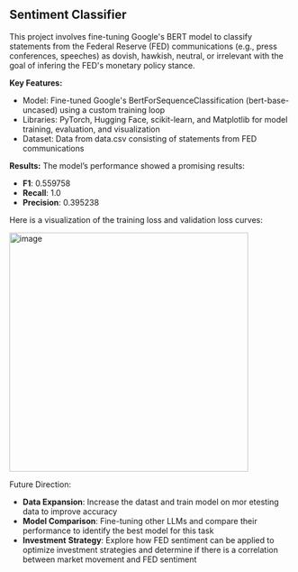 ## Sentiment Classifier
This project involves fine-tuning Google's BERT model to classify statements from the Federal Reserve (FED) communications (e.g., press conferences, speeches) as dovish, hawkish, neutral, or irrelevant with the goal of infering the FED's monetary policy stance.

**Key Features:**
- Model: Fine-tuned Google's BertForSequenceClassification (bert-base-uncased) using a custom training loop
- Libraries: PyTorch, Hugging Face, scikit-learn, and Matplotlib for model training, evaluation, and visualization
- Dataset: Data from data.csv consisting of statements from FED communications

**Results:**
The model’s performance showed a promising results: 
- **F1**: 0.559758
- **Recall**: 1.0
- **Precision**: 0.395238

Here is a visualization of the training loss and validation loss curves: 

<img width="424" alt="image" src="https://github.com/user-attachments/assets/6a104127-3e83-4b94-bfea-56a380848a42" />

Future Direction:
- **Data Expansion**: Increase the datast and train model on mor etesting data to improve accuracy 
- **Model Comparison**: Fine-tuning other LLMs and compare their performance to identify the best model for this task
- **Investment** **Strategy**: Explore how FED sentiment can be applied to optimize investment strategies and determine if there is a correlation between market movement and FED sentiment

